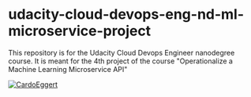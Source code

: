 # udacity-cloud-devops-eng-nd-ml-microservice-project
This repository is for the Udacity Cloud Devops Engineer nanodegree course. It is meant for the 4th project of the course "Operationalize a Machine Learning Microservice API"

[![CardoEggert](https://circleci.com/gh/CardoEggert/udacity-cloud-devops-eng-nd-ml-microservice-project.svg?style=svg)](https://app.circleci.com/pipelines/github/CardoEggert/udacity-cloud-devops-eng-nd-ml-microservice-project?branch=main)